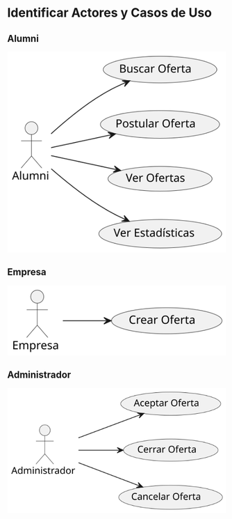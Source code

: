 # Identificar Actores y Casos de Uso

## Alumni
![Alumni](svg/ActoresYCasos/Alumni.svg)
## Empresa
![Empresa](svg/ActoresYCasos/Empresa.svg)
## Administrador
![Administrador](svg/ActoresYCasos/Administrador.svg)
